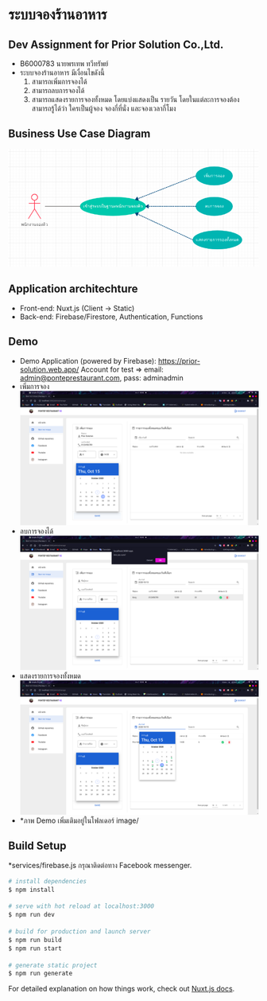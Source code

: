 # ระบบจองร้านอาหาร  
## Dev Assignment for Prior Solution Co.,Ltd.  
- B6000783 นายพรเทพ ทวีทรัพย์
- ระบบจองร้านอาหาร มีเงื่อนไขดังนี้
  1. สามารถเพิ่มการจองได้
  2. สามารถลบการจองได้
  3. สามารถแสดงรายการจองทั้งหมด โดยแบ่งแสดงเป็น รายวัน โดยในแต่ละการจองต้องสามารถรู้ได้ว่า ใครเป็นผู้จอง จองกี่ที่นั่ง และจองเวลากี่โมง
  
## Business Use Case Diagram
![Business Use Case Diagram](image/business_usecase_diagram.png)

## Application architechture
- Front-end: Nuxt.js (Client -> Static)
- Back-end: Firebase/Firestore, Authentication, Functions
  
## Demo
- Demo Application (powered by Firebase): https://prior-solution.web.app/
  Account for test => email: admin@ponteprestaurant.com, pass: adminadmin
- เพิ่มการจอง
![เพิ่มการจอง](image/5.png)  
- ลบการจองได้
![ลบการจองได้](image/11.png)  
- แสดงรายการจองทั้งหมด
![แสดงรายการจองทั้งหมด](image/6.png)  
- *ภาพ Demo เพิ่มเติมอยู่ในโฟลเดอร์ image/  

## Build Setup
  *services/firebase.js กรุณาติดต่อทาง Facebook messenger.
```bash
# install dependencies
$ npm install

# serve with hot reload at localhost:3000
$ npm run dev

# build for production and launch server
$ npm run build
$ npm run start

# generate static project
$ npm run generate
```

For detailed explanation on how things work, check out [Nuxt.js docs](https://nuxtjs.org).
